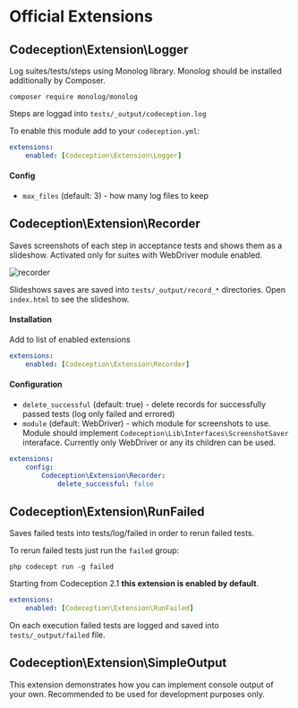 # Official Extensions

## Codeception\Extension\Logger

Log suites/tests/steps using Monolog library.
Monolog should be installed additionally by Composer.

```
composer require monolog/monolog
```

Steps are loggad into `tests/_output/codeception.log`

To enable this module add to your `codeception.yml`:

``` yaml
extensions:
    enabled: [Codeception\Extension\Logger]
```

#### Config

* `max_files` (default: 3) - how many log files to keep




## Codeception\Extension\Recorder

Saves screenshots of each step in acceptance tests and shows them as a slideshow.
Activated only for suites with WebDriver module enabled.

 ![recorder](http://codeception.com/images/recorder.gif)

Slideshows saves are saved into `tests/_output/record_*` directories.
Open `index.html` to see the slideshow.

#### Installation

Add to list of enabled extensions

``` yaml
extensions:
    enabled: [Codeception\Extension\Recorder]
```

#### Configuration

* `delete_successful` (default: true) - delete records for successfully passed tests (log only failed and errored)
* `module` (default: WebDriver) - which module for screenshots to use. Module should implement `Codeception\Lib\Interfaces\ScreenshotSaver` interaface. Currently only WebDriver or any its children can be used.

``` yaml
extensions:
    config:
        Codeception\Extension\Recorder:
            delete_successful: false
```




## Codeception\Extension\RunFailed

Saves failed tests into tests/log/failed in order to rerun failed tests.

To rerun failed tests just run the `failed` group:

```
php codecept run -g failed
```

Starting from Codeception 2.1 **this extension is enabled by default**.

``` yaml
extensions:
    enabled: [Codeception\Extension\RunFailed]
```

On each execution failed tests are logged and saved into `tests/_output/failed` file.



## Codeception\Extension\SimpleOutput

This extension demonstrates how you can implement console output of your own.
Recommended to be used for development purposes only.



